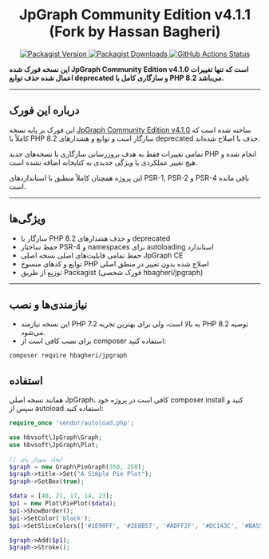 <h1 align="center">JpGraph Community Edition v4.1.1 (Fork by Hassan Bagheri)</h1>

<p align="center">
<a href="https://packagist.org/packages/hbagheri/jpgraph">
<img src="https://img.shields.io/packagist/v/hbagheri/jpgraph" alt="Packagist Version">
</a>
<a href="https://packagist.org/packages/hbagheri/jpgraph">
<img src="https://img.shields.io/packagist/dm/hbagheri/jpgraph.svg" alt="Packagist Downloads">
</a>
<a href="https://github.com/hbagheri/jpgraph/actions">
<img src="https://github.com/hbagheri/jpgraph/workflows/Tests/badge.svg" alt="GitHub Actions Status">
</a>
</p> 

**این نسخه فورک شده JpGraph Community Edition v4.1.0 است که تنها تغییرات اعمال شده حذف توابع deprecated و سازگاری کامل با PHP 8.2 می‌باشد.**  

---

## درباره این فورک

این فورک بر پایه نسخه [JpGraph Community Edition v4.1.0](https://github.com/amenadiel/jpgraph) ساخته شده است که کاملاً با PHP 8.2 سازگار است و توابع و هشدارهای deprecated حذف یا اصلاح شده‌اند.

تمامی تغییرات فقط به هدف بروزرسانی سازگاری با نسخه‌های جدید PHP انجام شده و هیچ تغییر عملکردی یا ویژگی جدیدی به کتابخانه اضافه نشده است.

این پروژه همچنان کاملاً منطبق با استانداردهای PSR-1, PSR-2 و PSR-4 باقی مانده است.

---

## ویژگی‌ها

- سازگار با PHP 8.2 و حذف هشدارهای deprecated
- حفظ ساختار PSR-4 و namespaces برای autoloading استاندارد
- حفظ تمامی قابلیت‌های اصلی نسخه اصلی JpGraph CE
- توابع و کدهای منسوخ PHP اصلاح شده بدون تغییر در منطق اصلی
- توزیع از طریق Packagist (فورک شخصی hbagheri/jpgraph)

---

## نیازمندی‌ها و نصب

- این نسخه نیازمند PHP 7.2 به بالا است، ولی برای بهترین تجربه PHP 8.2 توصیه می‌شود.
- برای نصب کافی است از composer استفاده کنید:

```sh
composer require hbagheri/jpgraph
```
## استفاده
همانند نسخه اصلی JpGraph، کافی است در پروژه خود composer install کنید و سپس از autoload استفاده کنید:
```php
require_once 'vendor/autoload.php';

use hbvsoft\JpGraph\Graph;
use hbvsoft\JpGraph\Plot;

// ایجاد نمودار پای
$graph = new Graph\PieGraph(350, 250);
$graph->title->Set("A Simple Pie Plot");
$graph->SetBox(true);

$data = [40, 21, 17, 14, 23];
$p1 = new Plot\PiePlot($data);
$p1->ShowBorder();
$p1->SetColor('black');
$p1->SetSliceColors(['#1E90FF', '#2E8B57', '#ADFF2F', '#DC143C', '#BA55D3']);

$graph->Add($p1);
$graph->Stroke();

